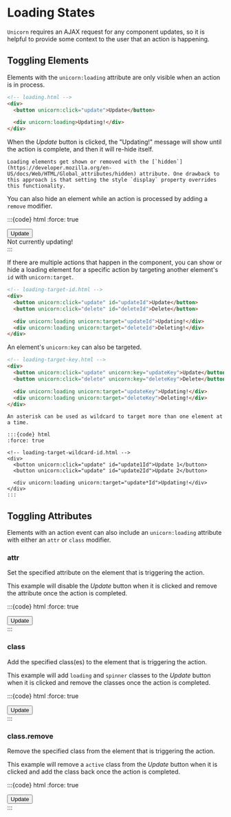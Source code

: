 # Loading States

`Unicorn` requires an AJAX request for any component updates, so it is helpful to provide some context to the user that an action is happening.

## Toggling Elements

Elements with the `unicorn:loading` attribute are only visible when an action is in process.

```html
<!-- loading.html -->
<div>
  <button unicorn:click="update">Update</button>

  <div unicorn:loading>Updating!</div>
</div>
```

When the _Update_ button is clicked, the "Updating!" message will show until the action is complete, and then it will re-hide itself.

```{warning}
Loading elements get shown or removed with the [`hidden`](https://developer.mozilla.org/en-US/docs/Web/HTML/Global_attributes/hidden) attribute. One drawback to this approach is that setting the style `display` property overrides this functionality.
```

You can also hide an element while an action is processed by adding a `remove` modifier.

:::{code} html
:force: true

<!-- loading-remove.html -->
<div>
  <button unicorn:click="update">Update</button>

  <div unicorn:loading.remove>Not currently updating!</div>
</div>
:::

If there are multiple actions that happen in the component, you can show or hide a loading element for a specific action by targeting another element's `id` with `unicorn:target`.

```html
<!-- loading-target-id.html -->
<div>
  <button unicorn:click="update" id="updateId">Update</button>
  <button unicorn:click="delete" id="deleteId">Delete</button>

  <div unicorn:loading unicorn:target="updateId">Updating!</div>
  <div unicorn:loading unicorn:target="deleteId">Deleting!</div>
</div>
```

An element's `unicorn:key` can also be targeted.

```html
<!-- loading-target-key.html -->
<div>
  <button unicorn:click="update" unicorn:key="updateKey">Update</button>
  <button unicorn:click="delete" unicorn:key="deleteKey">Delete</button>

  <div unicorn:loading unicorn:target="updateKey">Updating!</div>
  <div unicorn:loading unicorn:target="deleteKey">Deleting!</div>
</div>
```

```{note}
An asterisk can be used as wildcard to target more than one element at a time.

:::{code} html
:force: true

<!-- loading-target-wildcard-id.html -->
<div>
  <button unicorn:click="update" id="update1Id">Update 1</button>
  <button unicorn:click="update" id="update2Id">Update 2</button>

  <div unicorn:loading unicorn:target="update*Id">Updating!</div>
</div>
:::
```

## Toggling Attributes

Elements with an action event can also include an `unicorn:loading` attribute with either an `attr` or `class` modifier.

### attr

Set the specified attribute on the element that is triggering the action.

This example will disable the _Update_ button when it is clicked and remove the attribute once the action is completed.

:::{code} html
:force: true

<!-- loading-attr.html -->
<div>
  <button unicorn:click="update" unicorn:loading.attr="disabled">Update</button>
</div>
:::

### class

Add the specified class(es) to the element that is triggering the action.

This example will add `loading` and `spinner` classes to the _Update_ button when it is clicked and remove the classes once the action is completed.

:::{code} html
:force: true

<!-- loading-class.html -->
<div>
  <button unicorn:click="update" unicorn:loading.class="loading spinner">Update</button>
</div>
:::

### class.remove

Remove the specified class from the element that is triggering the action.

This example will remove a `active` class from the _Update_ button when it is clicked and add the class back once the action is completed.

:::{code} html
:force: true

<!-- loading-class-remove.html -->
<div>
  <button unicorn:click="update" unicorn:loading.class.remove="active">
    Update
  </button>
</div>
:::
